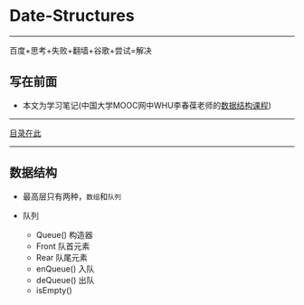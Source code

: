 # Date-Structures
---
百度+思考+失败+翻墙+谷歌+尝试=解决 

## 写在前面
- 本文为学习笔记(中国大学MOOC网中WHU李春葆老师的[数据结构课程](https://www.icourse163.org/course/WHU-1001539003))

---
[目录在此](ebook/list.md) 

---
## 数据结构
- 最高层只有两种，```数组```和```队列```


- 队列
  - Queue() 构造器
  - Front 队首元素
  - Rear 队尾元素
  - enQueue() 入队
  - deQueue() 出队
  - isEmpty() 
